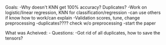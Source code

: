 Goals:
    -Why doesn't KNN get 100% accuracy? Duplicates?
    -Work on logistic/linear regression, KNN for classification/regression
        -can use others if know how to work/can explain
    -Validation scores, tune, change preprocessing
    -duplicates???? check w/o preprocessing
    -start the paper


 What was Acheived:
    -
Questions:
-Got rid of all duplicates, how to save the tensors?
